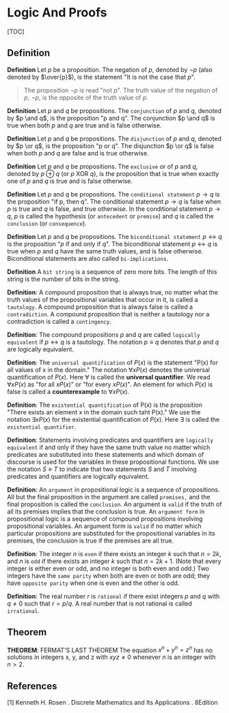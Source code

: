 # Logic And Proofs

[TOC]



## Definition

**Definition** Let $p$ be a proposition. The negation of $p$, denoted by $\neg{p}$ (also denoted by $\over{p}$), is the statement "It is not the case that $p$".

> The proposition $\neg p$ is read "not $p$". The truth value of the negation of $p$, $\neg p$, is the opposite of the truth value of $p$.

**Definition** Let $p$ and $q$ be propositions. The `conjunction` of $p$ and $q$, denoted by $p \and q$, is the proposition "p and q". The conjunction $p \and q$ is true when both $p$ and $q$​ are true and is false otherwise.

**Definition** Let $p$ and $q$ be propositions. The `disjunction` of $p$ and $q$, denoted by $p \or q$, is the proposition "p or q". The disjunction $p \or q$ is false when both $p$ and $q$ are false and is true otherwise.

**Definition** Let $p$ and $q$ be propositions. The `exclusive` or of $p$ and $q$, denoted by $p \oplus q$ (or $p$ XOR $q$), is the proposition that is true when exactly one of $p$ and $q$ is true and is false otherwise.

**Definition** Let $p$ and $q$ be propositions. The `conditional statement` $p \rightarrow q$ is the proposition "if p, then q". The conditional statement $p \rightarrow q$ is false when $p$ is true and $q$ is false, and true otherwise. In the conditional statement $p \rightarrow q$, $p$ is called the hypothesis (or `antecedent` or `premise`) and $q$​ is called the `conclusion` (or `consequence`).

**Definition** Let $p$ and $q$ be propositions. The `biconditional statement` $p \leftrightarrow q$ is the proposition "$p$ if and only if $q$". The biconditional statement $p \leftrightarrow q$ is true when $p$ and $q$ have the same truth values, and is false otherwise. Biconditional statements are also called `bi-implications`.

**Definition** A `bit string` is a sequence of zero more bits. The length of this string is the number of bits in the string.

**Definition**: A compound proposition that is always true, no matter what the truth values of the propositional variables that occur in it, is called a `tautology`. A compound proposition that is always false is called a `contradiction`. A compound proposition that is neither a tautology nor a contradiction is called a `contingency`.

**Definition**: The compound propositions $p$ and $q$ are called `logically equivalent` if $p \leftrightarrow q$ is a tautology. The notation $p \equiv q$ denotes that $p$ and $q$ are logically equivalent.

**Definition**: The `universal quantification` of $P(x)$ is the statement "P(x) for all values of x in the domain." The notation $\forall x P(x)$ denotes the universal quantification of $P(x)$. Here $\forall$ is called the **universal quantifier**. We read $\forall x P(x)$ as "for all $xP(x)$" or "for every $xP(x)$". An element for which $P(x)$ is false is called a **counterexample** to $\forall x P(x)$.

**Definition**: The `existential quantification` of P(x) is the proposition "There exists an element x in the domain such taht P(x)." We use the notation $\exists x P(x)$ for the existential quantification of $P(x)$. Here $\exists$ is called the `existential quantifier`.

**Definition**: Statements involving predicates and quantifiers are `logically equivalent` if and only if they have the same truth value no matter which predicates are substituted into these statements and which domain of discourse is used for the variables in these propositional functions. We use the notation $S \equiv T$ to indicate that two statements $S$ and $T$ involving predicates and quantifiers are logically equivalent.

**Definition**: An `argument` in propositional logic is a sequence of propositions. All but the final proposition in the argument are called `premises,` and the final proposition is called the `conclusion`. An argument is `valid` if the truth of all its premises implies that the conclusion is true. An `argument form` in propositional logic is a sequence of compound propositions involving propositional variables. An argument form is `valid` if no matter which particular propositions are substituted for the propositional variables in its premises, the conclusion is true if the premises are all true.

**Definition**: The integer $n$ is `even` if there exists an integer $k$ such that $n = 2k$, and $n$ is `odd` if there exists an integer $k$ such that $n = 2k + 1$. (Note that every integer is either even or odd, and no integer is both even and odd.) Two integers have the `same parity` when both are even or both are odd; they have `opposite parity` when one is even and the other is odd.

**Definition**: The real number $r$ is `rational` if there exist integers $p$ and $q$ with $q \neq 0$ such that $r = p / q$. A real number that is not rational is called `irrational`.



## Theorem

**THEOREM**: FERMAT'S LAST THEOREM The equation $x^n + y^n = z^n$ has no solutions in integers x, y, and z with $xyz \neq 0$ whenever $n$ is an integer with $n > 2$.



## References

[1] Kenneth H. Rosen . Discrete Mathematics and Its Applications . 8Edition
